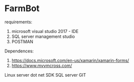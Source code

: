 # FarmBot
requirements:
  1) microsoft visual studio 2017 - IDE
  2) SQL server management studio 
  3) POSTMAN
  
  Dependences:
  1) https://docs.microsoft.com/en-us/xamarin/xamarin-forms/
  2) https://www.mvvmcross.com/
  
  Linux server
    dot net SDK
    SQL server
    GIT
    
